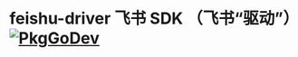 # feishu-driver 飞书 SDK （飞书“驱动”）[![PkgGoDev](https://pkg.go.dev/badge/github.com/huangjunwen/feishu-driver)](https://pkg.go.dev/github.com/huangjunwen/feishu-driver)

